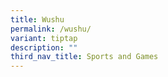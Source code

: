 ```yaml
---
title: Wushu
permalink: /wushu/
variant: tiptap
description: ""
third_nav_title: Sports and Games
---
```

<p></p>